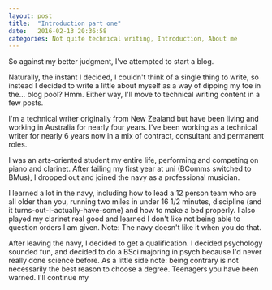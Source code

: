 ```yaml
---
layout: post
title:  "Introduction part one"
date:   2016-02-13 20:36:58
categories: Not quite technical writing, Introduction, About me
---
```


So against my better judgment, I've attempted to start a blog.

Naturally, the instant I decided, I couldn't think of a single thing to write, so instead I decided to  write a little about myself as a way of dipping my toe in the... blog pool? Hmm. Either way, I'll move to technical writing content in a few posts.

I'm a technical writer originally from New Zealand but have been living and working in Australia for nearly four years. I've been working as a technical writer for nearly 6 years now in a mix of contract, consultant and permanent roles.

I was an arts-oriented student my entire life, performing and competing on piano and clarinet. After failing my first year at uni (BComms switched to BMus), I dropped out and joined the navy as a professional musician.

I learned a lot in the navy, including how to lead a 12 person team who are all older than you, running two miles in under 16 1/2 minutes, discipline (and it turns-out-I-actually-have-some) and how to make a bed properly. I also played my clarinet real good and learned I don't like not being able to question orders I am given. Note: The navy doesn't like it when you do that.   

After leaving the navy, I decided to get a qualification. I decided psychology sounded fun, and decided to do a BSci majoring in psych because I'd never really done science before. As a little side note: being contrary is not necessarily the best reason to choose a degree. Teenagers you have been warned. I'll continue my
